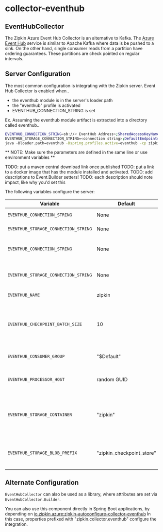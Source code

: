 # collector-eventhub

## EventHubCollector
The Zipkin Azure Event Hub Collector is an alternative to Kafka.
The [Azure Event Hub](https://azure.microsoft.com/en-us/services/event-hubs/)
service is similar to Apache Kafka where data is be pushed to a sink. On
the other hand, single consumer reads from a partition have ordering guarantees.
These partitions are check pointed on regular intervals.

## Server Configuration
The most common configuration is integrating with the Zipkin server.
Event Hub Collector is enabled when..
* the eventhub module is in the server's loader.path
* the "eventhub" profile is activated
* EVENTHUB_CONNECTION_STRING is set

Ex. Assuming the eventhub module artifact is extracted into a directory called eventhub..

```bash
EVENTHUB_CONNECTION_STRING=sb://< EventHub Address>;SharedAccessKeyName=<name>;SharedAccessKey=<key> \
EVENTHUB_STORAGE_CONNECTION_STRING=<connection string>;DefaultEndpointsProtocol=https;AccountName=<yourAccountName>;AccountKey=<yourAccountKey> \
java -Dloader.path=eventhub -Dspring.profiles.active=eventhub -cp zipkin.jar org.springframework.boot.loader.PropertiesLauncher
```

** NOTE: Make sure the parameters are defined in the same line or use environment variables **

TODO: put a maven central download link once published
TODO: put a link to a docker image that has the module installed and activated.
TODO: add descriptions to Event.Builder setters!
TODO: each description should note impact, like why you'd set this

The following variables configure the server:

Variable | Default | Description
--- | --- | ---
`EVENTHUB_CONNECTION_STRING` | None | Azure EventHub ConnectionString
`EVENTHUB_STORAGE_CONNECTION_STRING` | None | Azure Storage ConnectionString
`EVENTHUB_CONNECTION_STRING` | None | TODO: description and link to azure docs
`EVENTHUB_STORAGE_CONNECTION_STRING` | None | TODO: description and link to azure docs
`EVENTHUB_NAME` | zipkin | TODO: link to azure docs
`EVENTHUB_CHECKPOINT_BATCH_SIZE` | 10 | The number of messages consumed from a partition after which checkpointing occurs.
`EVENTHUB_CONSUMER_GROUP` | "$Default" | Consumer Group for your EventHub
`EVENTHUB_PROCESSOR_HOST` | random GUID | Name of the processor host - for information purposes only.
`EVENTHUB_STORAGE_CONTAINER` | "zipkin" | Indicates the container in which partition offsets are stored and used for the partition lease.
`EVENTHUB_STORAGE_BLOB_PREFIX` | "zipkin_checkpoint_store" | The path within the storage container where the offsets get stored.

## Alternate Configuration
`EventHubCollector` can also be used as a library, where attributes are
set via `EventHubCollector.Builder`.

You can also use this component directly in Spring Boot applications, by
depending on [io.zipkin.azure:zipkin-autoconfigure-collector-eventhub](../../autoconfigure/zipkin-autoconfigure-collector-eventhub)
In this case, properties prefixed with "zipkin.collector.eventhub" configure the integration.
